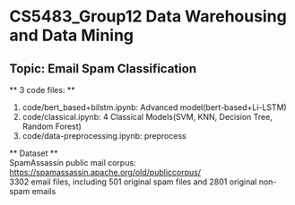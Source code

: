# CS5483_Group12 Data Warehousing and Data Mining
## Topic: Email Spam Classification   
** 3 code files: **
1. code/bert_based+bilstm.ipynb: Advanced model(bert-based+Li-LSTM)  
2. code/classical.ipynb: 4 Classical Models(SVM, KNN, Decision Tree, Random Forest)  
3. code/data-preprocessing.ipynb: preprocess  
  

** Dataset **  
SpamAssassin public mail corpus: https://spamassassin.apache.org/old/publiccorpus/  
3302 email files, including 501 original spam files and 2801 original non-spam emails  
